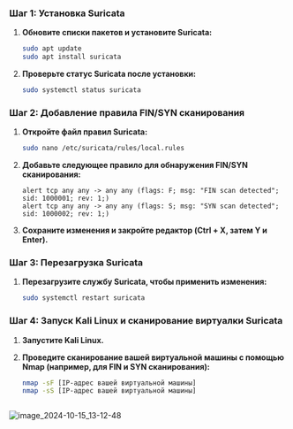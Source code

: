 
### Шаг 1: Установка Suricata

1. **Обновите списки пакетов и установите Suricata:**
   ```bash
   sudo apt update
   sudo apt install suricata
   ```

2. **Проверьте статус Suricata после установки:**
   ```bash
   sudo systemctl status suricata
   ```

### Шаг 2: Добавление правила FIN/SYN сканирования

1. **Откройте файл правил Suricata:**
   ```bash
   sudo nano /etc/suricata/rules/local.rules
   ```

2. **Добавьте следующее правило для обнаружения FIN/SYN сканирования:**
   ```plaintext
   alert tcp any any -> any any (flags: F; msg: "FIN scan detected"; sid: 1000001; rev: 1;)
   alert tcp any any -> any any (flags: S; msg: "SYN scan detected"; sid: 1000002; rev: 1;)
   ```

3. **Сохраните изменения и закройте редактор (Ctrl + X, затем Y и Enter).**

### Шаг 3: Перезагрузка Suricata

1. **Перезагрузите службу Suricata, чтобы применить изменения:**
   ```bash
   sudo systemctl restart suricata
   ```

### Шаг 4: Запуск Kali Linux и сканирование виртуалки Suricata

1. **Запустите Kali Linux.**

2. **Проведите сканирование вашей виртуальной машины с помощью Nmap (например, для FIN и SYN сканирования):**
   ```bash
   nmap -sF [IP-адрес вашей виртуальной машины]
   nmap -sS [IP-адрес вашей виртуальной машины]
   ```


   ```
![image_2024-10-15_13-12-48](https://github.com/user-attachments/assets/ec22e9f1-f514-43db-a159-1b21a10b1fec)


